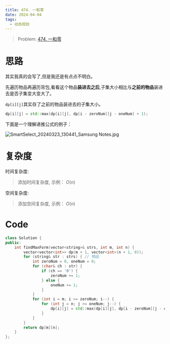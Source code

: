 ```yaml
---
title: 474. 一和零
date: 2024-04-04
tags:
  - 动态规划
---
```


> Problem: [474. 一和零](https://leetcode.cn/problems/ones-and-zeroes/description/)


# 思路

其实我真的会写了,但是我还是有点点不明白。

先遍历物品再遍历背包,看看这个物品**装进去之后**,子集大小相比与**之前的物品**装进去是否子集变大变大了。

`dp[i][j]`其实存了之前的物品装进去的子集大小。

```cpp
dp[i][j] = std::max(dp[i][j], dp[i - zeroNum][j - oneNum] + 1);
```

下面是一个理解递推公式的例子：

![SmartSelect_20240323_130441_Samsung Notes.jpg](media/SmartSelect_20240323_130441_Samsung_Notes.jpg)

# 复杂度

时间复杂度:
> 添加时间复杂度, 示例： $O(n)$

空间复杂度:
> 添加空间复杂度, 示例： $O(n)$



# Code
```C++ []
class Solution {
public:
    int findMaxForm(vector<string>& strs, int m, int n) {
        vector<vector<int>> dp(m + 1, vector<int>(n + 1, 0));
        for (string& str : strs) { // 物品
            int zeroNum = 0, oneNum = 0;
            for (char& ch : str) {
                if (ch == '0') {
                    zeroNum += 1;
                } else {
                    oneNum += 1;
                }
            }
            for (int i = m; i >= zeroNum; i--) {
                for (int j = n; j >= oneNum; j--) {
                    dp[i][j] = std::max(dp[i][j], dp[i - zeroNum][j - oneNum] + 1);
                }
            }
        }
        return dp[m][n];
    }
};
```
  
